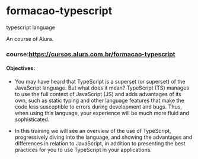 # formacao-typescript
typescript language

An course of Alura.

### course:https://cursos.alura.com.br/formacao-typescript

#### Objectives:
- You may have heard that TypeScript is a superset (or superset) of the JavaScript language. But what does it mean? TypeScript (TS) manages to use the full context of JavaScript (JS) and adds advantages of its own, such as static typing and other language features that make the code less susceptible to errors during development and bugs. Thus, when using this language, your experience will be much more fluid and sophisticated.

- In this training we will see an overview of the use of TypeScript, progressively diving into the language, and showing the advantages and differences in relation to JavaScript, in addition to presenting the best practices for you to use TypeScript in your applications.
